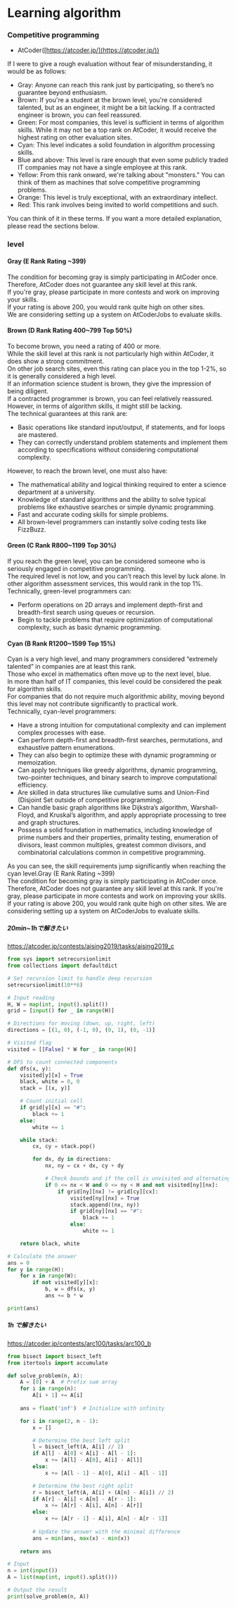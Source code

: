 # Learning algorithm
### **Competitive programming**
- AtCoder([https://atcoder.jp/](https://atcoder.jp/))

If I were to give a rough evaluation without fear of misunderstanding, it would be as follows:

- Gray: Anyone can reach this rank just by participating, so there’s no guarantee beyond enthusiasm.
- Brown: If you're a student at the brown level, you're considered talented, but as an engineer, it might be a bit lacking. If a contracted engineer is brown, you can feel reassured.
- Green: For most companies, this level is sufficient in terms of algorithm skills. While it may not be a top rank on AtCoder, it would receive the highest rating on other evaluation sites.
- Cyan: This level indicates a solid foundation in algorithm processing skills.
- Blue and above: This level is rare enough that even some publicly traded IT companies may not have a single employee at this rank.
- Yellow: From this rank onward, we're talking about "monsters." You can think of them as machines that solve competitive programming problems.
- Orange: This level is truly exceptional, with an extraordinary intellect.
- Red: This rank involves being invited to world competitions and such.

You can think of it in these terms. If you want a more detailed explanation, please read the sections below.

### level

#### Gray (E Rank Rating ~399)
The condition for becoming gray is simply participating in AtCoder once. <br>
Therefore, AtCoder does not guarantee any skill level at this rank. <br>
If you're gray, please participate in more contests and work on improving your skills.<br>
If your rating is above 200, you would rank quite high on other sites. <br>
We are considering setting up a system on AtCoderJobs to evaluate skills.<br>

#### Brown (D Rank Rating 400~799 Top 50%)
To become brown, you need a rating of 400 or more.<br>
While the skill level at this rank is not particularly high within AtCoder, it does show a strong commitment. <br>
On other job search sites, even this rating can place you in the top 1-2%, so it is generally considered a high level.<br>
If an information science student is brown, they give the impression of being diligent.<br> 
If a contracted programmer is brown, you can feel relatively reassured.<br>
However, in terms of algorithm skills, it might still be lacking.<br>
The technical guarantees at this rank are:
- Basic operations like standard input/output, if statements, and for loops are mastered.
- They can correctly understand problem statements and implement them according to specifications without considering computational complexity.

However, to reach the brown level, one must also have:
- The mathematical ability and logical thinking required to enter a science department at a university.
- Knowledge of standard algorithms and the ability to solve typical problems like exhaustive searches or simple dynamic programming.
- Fast and accurate coding skills for simple problems.
- All brown-level programmers can instantly solve coding tests like FizzBuzz.

#### Green (C Rank R800~1199 Top 30%)
If you reach the green level, you can be considered someone who is seriously engaged in competitive programming.<br>
The required level is not low, and you can’t reach this level by luck alone. In other algorithm assessment services, this would rank in the top 1%.<br>
Technically, green-level programmers can:
- Perform operations on 2D arrays and implement depth-first and breadth-first search using queues or recursion.
- Begin to tackle problems that require optimization of computational complexity, such as basic dynamic programming.

#### Cyan (B Rank R1200~1599 Top 15%)
Cyan is a very high level, and many programmers considered “extremely talented” in companies are at least this rank.<br>
Those who excel in mathematics often move up to the next level, blue.<br>
In more than half of IT companies, this level could be considered the peak for algorithm skills. <br>
For companies that do not require much algorithmic ability, moving beyond this level may not contribute significantly to practical work.<br>
Technically, cyan-level programmers:
- Have a strong intuition for computational complexity and can implement complex processes with ease.
- Can perform depth-first and breadth-first searches, permutations, and exhaustive pattern enumerations. 
- They can also begin to optimize these with dynamic programming or memoization.
- Can apply techniques like greedy algorithms, dynamic programming, two-pointer techniques, and binary search to improve computational efficiency.
- Are skilled in data structures like cumulative sums and Union-Find (Disjoint Set outside of competitive programming).
- Can handle basic graph algorithms like Dijkstra’s algorithm, Warshall-Floyd, and Kruskal’s algorithm, and apply appropriate processing to tree and graph structures.
- Possess a solid foundation in mathematics, including knowledge of prime numbers and their properties, primality testing, enumeration of divisors, least common multiples, greatest common divisors, and combinatorial calculations common in competitive programming.

As you can see, the skill requirements jump significantly when reaching the cyan level.Gray (E Rank Rating ~399)<br>
The condition for becoming gray is simply participating in AtCoder once.<br>
Therefore, AtCoder does not guarantee any skill level at this rank. If you're gray, please participate in more contests and work on improving your skills.<br>
If your rating is above 200, you would rank quite high on other sites. We are considering setting up a system on AtCoderJobs to evaluate skills.

##### 20min~1hで解きたい
https://atcoder.jp/contests/aising2019/tasks/aising2019_c

```python
from sys import setrecursionlimit
from collections import defaultdict

# Set recursion limit to handle deep recursion
setrecursionlimit(10**6)

# Input reading
H, W = map(int, input().split())
grid = [input() for _ in range(H)]

# Directions for moving (down, up, right, left)
directions = [(1, 0), (-1, 0), (0, 1), (0, -1)]

# Visited flag
visited = [[False] * W for _ in range(H)]

# DFS to count connected components
def dfs(x, y):
    visited[y][x] = True
    black, white = 0, 0
    stack = [(x, y)]

    # Count initial cell
    if grid[y][x] == "#":
        black += 1
    else:
        white += 1

    while stack:
        cx, cy = stack.pop()

        for dx, dy in directions:
            nx, ny = cx + dx, cy + dy

            # Check bounds and if the cell is unvisited and alternating in color
            if 0 <= nx < W and 0 <= ny < H and not visited[ny][nx]:
                if grid[ny][nx] != grid[cy][cx]:
                    visited[ny][nx] = True
                    stack.append((nx, ny))
                    if grid[ny][nx] == "#":
                        black += 1
                    else:
                        white += 1

    return black, white

# Calculate the answer
ans = 0
for y in range(H):
    for x in range(W):
        if not visited[y][x]:
            b, w = dfs(x, y)
            ans += b * w

print(ans)
```



##### 1h で解きたい
https://atcoder.jp/contests/arc100/tasks/arc100_b

```python
from bisect import bisect_left
from itertools import accumulate

def solve_problem(n, A):
    A = [0] + A  # Prefix sum array
    for i in range(n):
        A[i + 1] += A[i]
    
    ans = float('inf')  # Initialize with infinity

    for i in range(2, n - 1):
        x = []

        # Determine the best left split
        l = bisect_left(A, A[i] // 2)
        if A[l] - A[0] < A[i] - A[l - 1]:
            x += [A[l] - A[0], A[i] - A[l]]
        else:
            x += [A[l - 1] - A[0], A[i] - A[l - 1]]

        # Determine the best right split
        r = bisect_left(A, A[i] + (A[n] - A[i]) // 2)
        if A[r] - A[i] < A[n] - A[r - 1]:
            x += [A[r] - A[i], A[n] - A[r]]
        else:
            x += [A[r - 1] - A[i], A[n] - A[r - 1]]
        
        # Update the answer with the minimal difference
        ans = min(ans, max(x) - min(x))
    
    return ans

# Input
n = int(input())
A = list(map(int, input().split()))

# Output the result
print(solve_problem(n, A))
```
